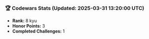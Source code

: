 ### 🏆 Codewars Stats (Updated: 2025-03-31 13:20:00 UTC)

- **Rank:** 8 kyu
- **Honor Points:** 3
- **Completed Challenges:** 1
